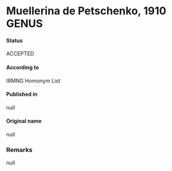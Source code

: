 # Muellerina de Petschenko, 1910 GENUS

#### Status
ACCEPTED

#### According to
IRMNG Homonym List

#### Published in
null

#### Original name
null

### Remarks
null